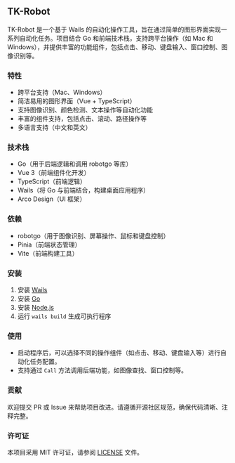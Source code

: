 

TK-Robot
---

TK-Robot 是一个基于 Wails 的自动化操作工具，旨在通过简单的图形界面实现一系列自动化任务。项目结合 Go 和前端技术栈，支持跨平台操作（如 Mac 和 Windows），并提供丰富的功能组件，包括点击、移动、键盘输入、窗口控制、图像识别等。

### 特性
- 跨平台支持（Mac、Windows）
- 简洁易用的图形界面（Vue + TypeScript）
- 支持图像识别、颜色检测、文本操作等自动化功能
- 丰富的组件支持，包括点击、滚动、路径操作等
- 多语言支持（中文和英文）

### 技术栈
- Go（用于后端逻辑和调用 robotgo 等库）
- Vue 3（前端组件化开发）
- TypeScript（前端逻辑）
- Wails（将 Go 与前端结合，构建桌面应用程序）
- Arco Design（UI 框架）

### 依赖
- robotgo（用于图像识别、屏幕操作、鼠标和键盘控制）
- Pinia（前端状态管理）
- Vite（前端构建工具）

### 安装
1. 安装 [Wails](https://wails.io/)
2. 安装 [Go](https://golang.org/dl/)
3. 安装 [Node.js](https://nodejs.org/)
4. 运行 `wails build` 生成可执行程序

### 使用
- 启动程序后，可以选择不同的操作组件（如点击、移动、键盘输入等）进行自动化任务配置。
- 支持通过 `Call` 方法调用后端功能，如图像查找、窗口控制等。

### 贡献
欢迎提交 PR 或 Issue 来帮助项目改进。请遵循开源社区规范，确保代码清晰、注释完整。

### 许可证
本项目采用 MIT 许可证，请参阅 [LICENSE](LICENSE) 文件。